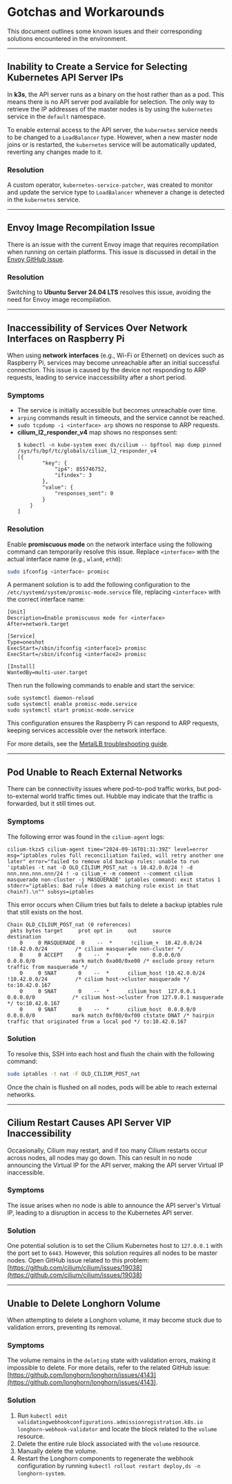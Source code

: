 # Gotchas and Workarounds

This document outlines some known issues and their corresponding solutions encountered in the environment.

---

## Inability to Create a Service for Selecting Kubernetes API Server IPs

In **k3s**, the API server runs as a binary on the host rather than as a pod. This means there is no API server pod available for selection. The only way to retrieve the IP
addresses of the master nodes is by using the `kubernetes` service in the `default` namespace.

To enable external access to the API server, the `kubernetes` service needs to be changed to a `LoadBalancer` type. However, when a new master node joins or is restarted, the
`kubernetes` service will be automatically updated, reverting any changes made to it.

### Resolution

A custom operator, `kubernetes-service-patcher`, was created to monitor and update the service type to `LoadBalancer` whenever a change is detected in the `kubernetes` service.

---

## Envoy Image Recompilation Issue

There is an issue with the current Envoy image that requires recompilation when running on certain platforms. This issue is discussed in detail in
the [Envoy GitHub issue](https://github.com/envoyproxy/envoy/issues/23339).

### Resolution

Switching to **Ubuntu Server 24.04 LTS** resolves this issue, avoiding the need for Envoy image recompilation.

---

## Inaccessibility of Services Over Network Interfaces on Raspberry Pi

When using **network interfaces** (e.g., Wi-Fi or Ethernet) on devices such as Raspberry Pi, services may become unreachable after an initial successful connection. This issue is
caused by the device not responding to ARP requests, leading to service inaccessibility after a short period.

### Symptoms

- The service is initially accessible but becomes unreachable over time.
- `arping` commands result in timeouts, and the service cannot be reached.
- `sudo tcpdump -i <interface> arp` shows no response to ARP requests.
- **cilium_l2_responder_v4** map shows no responses sent:
  ```shell
  $ kubectl -n kube-system exec ds/cilium -- bpftool map dump pinned /sys/fs/bpf/tc/globals/cilium_l2_responder_v4
  [{
          "key": {
              "ip4": 855746752,
              "ifindex": 3
          },
          "value": {
              "responses_sent": 0
          }
      }
  ]
  ```

### Resolution

Enable **promiscuous mode** on the network interface using the following command can temporarily resolve this issue. Replace `<interface>` with the actual interface name (e.g.,
`wlan0`, `eth0`):

```bash
sudo ifconfig <interface> promisc
```

A permanent solution is to add the following configuration to the `/etc/systemd/system/promisc-mode.service` file, replacing `<interface>` with the correct interface name:

```shell
[Unit]
Description=Enable promiscuous mode for <interface>
After=network.target

[Service]
Type=oneshot
ExecStart=/sbin/ifconfig <interface1> promisc
ExecStart=/sbin/ifconfig <interface2> promisc

[Install]
WantedBy=multi-user.target
```

Then run the following commands to enable and start the service:

```shell
sudo systemctl daemon-reload
sudo systemctl enable promisc-mode.service
sudo systemctl start promisc-mode.service
```

This configuration ensures the Raspberry Pi can respond to ARP requests, keeping services accessible over the network interface.

For more details, see the [MetalLB troubleshooting guide](https://metallb.universe.tf/troubleshooting/#using-wifi-and-cant-reach-the-service).

---

## Pod Unable to Reach External Networks

There can be connectivity issues where pod-to-pod traffic works, but pod-to-external world traffic times out. Hubble may indicate that the traffic is forwarded, but it still times
out.

### Symptoms

The following error was found in the `cilium-agent` logs:

```shell
cilium-tkzx5 cilium-agent time="2024-09-16T01:31:39Z" level=error msg="iptables rules full reconciliation failed, will retry another one later" error="failed to remove old backup rules: unable to run 'iptables -t nat -D OLD_CILIUM_POST_nat -s 10.42.0.0/24 ! -d nnn.nnn.nnn.nnn/24 ! -o cilium_+ -m comment --comment cilium masquerade non-cluster -j MASQUERADE' iptables command: exit status 1 stderr="iptables: Bad rule (does a matching rule exist in that chain?).\n"" subsys=iptables
```

This error occurs when Cilium tries but fails to delete a backup iptables rule that still exists on the host.

```shell
Chain OLD_CILIUM_POST_nat (0 references)
 pkts bytes target     prot opt in     out     source               destination
    0     0 MASQUERADE  0    --  *      !cilium_+  10.42.0.0/24        !10.42.0.0/24         /* cilium masquerade non-cluster */
    0     0 ACCEPT     0    --  *      *       0.0.0.0/0            0.0.0.0/0            mark match 0xa00/0xe00 /* exclude proxy return traffic from masquerade */
    0     0 SNAT       0    --  *      cilium_host !10.42.0.0/24        !10.42.0.0/24         /* cilium host->cluster masquerade */ to:10.42.0.167
    0     0 SNAT       0    --  *      cilium_host  127.0.0.1            0.0.0.0/0            /* cilium host->cluster from 127.0.0.1 masquerade */ to:10.42.0.167
    0     0 SNAT       0    --  *      cilium_host  0.0.0.0/0            0.0.0.0/0            mark match 0xf00/0xf00 ctstate DNAT /* hairpin traffic that originated from a local pod */ to:10.42.0.167
```

### Solution

To resolve this, SSH into each host and flush the chain with the following command:

```bash
sudo iptables -t nat -F OLD_CILIUM_POST_nat
```

Once the chain is flushed on all nodes, pods will be able to reach external networks.

---

## Cilium Restart Causes API Server VIP Inaccessibility

Occasionally, Cilium may restart, and if too many Cilium restarts occur across nodes, all nodes may go down. This can result in no node announcing the Virtual IP for the API
server, making the API server Virtual IP inaccessible.

### Symptoms

The issue arises when no node is able to announce the API server's Virtual IP, leading to a disruption in access to the Kubernetes API server.

### Solution

One potential solution is to set the Cilium Kubernetes host to `127.0.0.1` with the port set to `6443`. However, this solution requires all nodes to be master nodes.
Open GitHub issue related to this problem: [https://github.com/cilium/cilium/issues/19038](https://github.com/cilium/cilium/issues/19038)

---

## Unable to Delete Longhorn Volume

When attempting to delete a Longhorn volume, it may become stuck due to validation errors, preventing its removal.

### Symptoms

The volume remains in the `deleting` state with validation errors, making it impossible to delete.
For more details, refer to the related GitHub issue: [https://github.com/longhorn/longhorn/issues/4143](https://github.com/longhorn/longhorn/issues/4143).

### Solution

1. Run `kubectl edit validatingwebhookconfigurations.admissionregistration.k8s.io longhorn-webhook-validator` and locate the block related to the `volume` resource.
2. Delete the entire rule block associated with the `volume` resource.
3. Manually delete the volume.
4. Restart the Longhorn components to regenerate the webhook configuration by running `kubectl rollout restart deploy,ds -n longhorn-system`.
